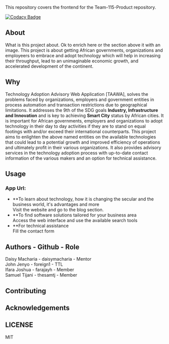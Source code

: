 This repository covers the frontend for the Team-115-Product repository. 

[![Codacy Badge](https://api.codacy.com/project/badge/Grade/ac7bec0e403a46c38a347f0d0a47632a)](https://app.codacy.com/gh/BuildForSDG/Team-115-Frontend?utm_source=github.com&utm_medium=referral&utm_content=BuildForSDG/Team-115-Frontend&utm_campaign=Badge_Grade_Settings)


## About

What is this project about. Ok to enrich here or the section above it with an image. 
This project is about getting African governments, organizations and employeers to embrace and adopt technology which will help in increasing their throughput, lead to an unimaginable economic growth, and accelerated development of the continent. 

## Why
Technology Adoption Advisory Web Application [TAAWA], solves the problems faced by organizations, employers and government entities in process automation and transaction restrictions due to geographical limitations. 
It addresses the 9th of the SDG goals **Industry, Infrastructure and Innovation** and is key to achieving **Smart City** status by African cities.
It is important for African governments, employers and organizations to adopt technology in their day to day activities if they are to stand on equal footings with and/or exceed their international counterparts. 
This project aims to enlighten the above named entities on the available technologies that could lead to a potential growth and improved efficiency of operations and ultimately profit in their various organizations. It also provides advisory services in the technology adoption process with up-to-date contact information of the various makers and an option for technical assistance.

## Usage
### App Url:
- **To learn about technology, how it is changing the secular and the business world, it's advantages and more <br>
Visit the website and go to the blog section.
- **To find software solutions tailored for your business area <br>
Access the web interface and use the available search tools
- **For technical assistance <br>
Fill the contact form 

## Authors     -        Github         -       Role
Daisy Macharia     -    daisymacharia    -     Mentor<br>
John Jenyo      -       foreign1       -       TTL<br>
Ifara Joshua      -     farajayh       -       Member<br>
Samuel Tijani     -     thesamtj       -       Member<br>

## Contributing

## Acknowledgements


## LICENSE
MIT

